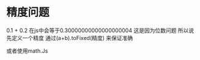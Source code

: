 # 精度问题
0.1 + 0.2 在js中会等于0.30000000000000000004
这是因为位数问题
所以说 先定义一个精度
通过(a+b).toFixed(精度)
来保证准确

或者使用math.Js
